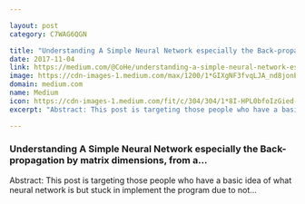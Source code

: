 ```yaml
---

layout: post
category: C7WAG6QGN

title: "Understanding A Simple Neural Network especially the Back-propagation by matrix dimensions, from a…"
date: 2017-11-04
link: https://medium.com/@CoHe/understanding-a-simple-neural-network-especially-the-back-propagation-by-matrix-dimensions-from-a-9d47c1419fa8?source=rss------machine_learning-5
image: https://cdn-images-1.medium.com/max/1200/1*GIXgNF3fvqLJA_nd8jonEQ.png
domain: medium.com
name: Medium
icon: https://cdn-images-1.medium.com/fit/c/304/304/1*8I-HPL0bfoIzGied-dzOvA.png
excerpt: "Abstract: This post is targeting those people who have a basic idea of what neural network is but stuck in implement the program due to not…"

---
```


### Understanding A Simple Neural Network especially the Back-propagation by matrix dimensions, from a…

Abstract: This post is targeting those people who have a basic idea of what neural network is but stuck in implement the program due to not…
